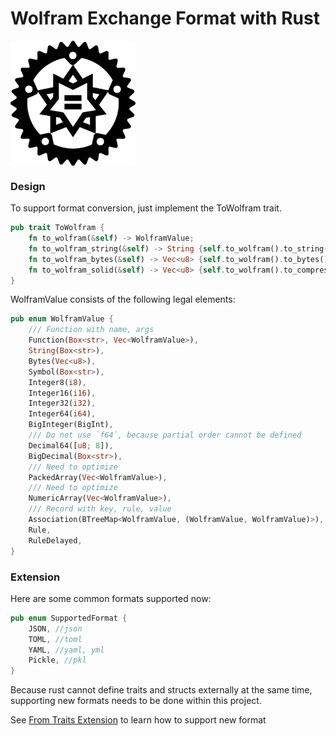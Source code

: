 Wolfram Exchange Format with Rust
=================================

<img src="https://github.com/GalAster/wolfram-exchange/blob/master/projects/project-logo/Logo.png?raw=true" align="center" height="200" width="200"/>

### Design

To support format conversion, just implement the ToWolfram trait.

```rust
pub trait ToWolfram {
    fn to_wolfram(&self) -> WolframValue;
    fn to_wolfram_string(&self) -> String {self.to_wolfram().to_string()}
    fn to_wolfram_bytes(&self) -> Vec<u8> {self.to_wolfram().to_bytes()}
    fn to_wolfram_solid(&self) -> Vec<u8> {self.to_wolfram().to_compressed()}
}
```

WolframValue consists of the following legal elements:

```rust
pub enum WolframValue {
    /// Function with name, args
    Function(Box<str>, Vec<WolframValue>),
    String(Box<str>),
    Bytes(Vec<u8>),
    Symbol(Box<str>),
    Integer8(i8),
    Integer16(i16),
    Integer32(i32),
    Integer64(i64),
    BigInteger(BigInt),
    /// Do not use `f64`, because partial order cannot be defined
    Decimal64([u8; 8]),
    BigDecimal(Box<str>),
    /// Need to optimize
    PackedArray(Vec<WolframValue>),
    /// Need to optimize
    NumericArray(Vec<WolframValue>),
    /// Record with key, rule, value
    Association(BTreeMap<WolframValue, (WolframValue, WolframValue)>),
    Rule,
    RuleDelayed,
}
```


### Extension

Here are some common formats supported now:

```rust
pub enum SupportedFormat {
    JSON, //json
    TOML, //toml
    YAML, //yaml, yml
    Pickle, //pkl
}
```

Because rust cannot define traits and structs externally at the same time, supporting new formats needs to be done within this project.

See [From Traits Extension](https://github.com/GalAster/wolfram-exchange/blob/master/projects/wolfram-lib/src/utils/from_traits_extension.rs) to learn how to support new format

